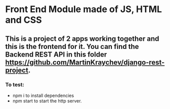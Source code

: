 # Front End Module made of JS, HTML and CSS
## This is a project of 2 apps working together and this is the frontend for it. You can find the Backend REST API in this folder https://github.com/MartinKraychev/django-rest-project.

### To test:
 - npm i to install dependencies
 - npm start to start the http server.
